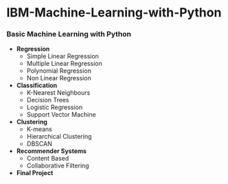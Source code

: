 # IBM-Machine-Learning-with-Python
### Basic Machine Learning with Python
- **Regression**
  - Simple Linear Regression
  - Multiple Linear Regression
  - Polynomial Regression
  - Non Linear Regression
- **Classification**
  - K-Nearest Neighbours
  - Decision Trees
  - Logistic Regression
  - Support Vector Machine
- **Clustering**
  - K-means
  - Hierarchical Clustering
  - DBSCAN
- **Recommender Systems**
  - Content Based
  - Collaborative Filtering
- **Final Project**

